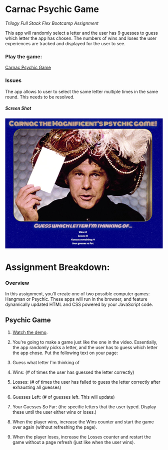 # Carnac Psychic Game
*Trilogy Full Stack Flex Bootcamp Assignment*

This app will randomly select a letter and the user has 9 guesses to guess which letter the app has chosen.
The numbers of wins and loses the user experiences are tracked and displayed for the user to see.

### Play the game:
[Carnac Psychic Game](https://lamepixie.github.io/CarnacTheGreat_PsychicGame)


### Issues
The app allows to user to select the same letter multiple times in the same round. This needs to be resolved.

##### Screen Shot
![Carnac the Magnificent!](assets/images/carnac_screengrab.JPG)

# Assignment Breakdown:

### Overview

In this assignment, you'll create one of two possible computer games: Hangman or Psychic. These apps will run in the browser, and feature dynamically updated HTML and CSS powered by your JavaScript code.

## Psychic Game

1. [Watch the demo](psychic-game-demo.mov).

2. You're going to make a game just like the one in the video. Essentially, the app randomly picks a letter, and the user has to guess which letter the app chose. Put the following text on your page:

3. Guess what letter I'm thinking of

4. Wins: (# of times the user has guessed the letter correctly)

5. Losses: (# of times the user has failed to guess the letter correctly after exhausting all guesses)

6. Guesses Left: (# of guesses left. This will update)

7. Your Guesses So Far: (the specific letters that the user typed. Display these until the user either wins or loses.)

8. When the player wins, increase the Wins counter and start the game over again (without refreshing the page).

9. When the player loses, increase the Losses counter and restart the game without a page refresh (just like when the user wins).
